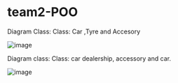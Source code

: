 # team2-POO

Diagram Class:
Class: Car ,Tyre and Accesory 

![image](https://user-images.githubusercontent.com/84427371/122836101-3da4f100-d2b7-11eb-8692-4b5ff6413472.png)

Diagram class: 
Class: car dealership, accessory and car.

![image](https://user-images.githubusercontent.com/84587120/122836066-25cd6d00-d2b7-11eb-983f-7f46ac639134.png)

